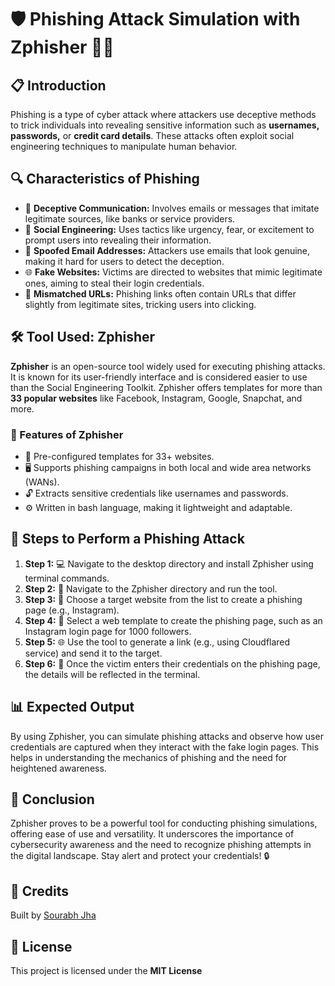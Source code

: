 <h1>🛡️ Phishing Attack Simulation with Zphisher 🧑‍💻</h1>

<h2>📋 Introduction</h2>
<p>Phishing is a type of cyber attack where attackers use deceptive methods to trick individuals into revealing sensitive information such as <strong>usernames, passwords,</strong> or <strong>credit card details</strong>. These attacks often exploit social engineering techniques to manipulate human behavior.</p>

<h2>🔍 Characteristics of Phishing</h2>
<ul>
    <li>💬 <strong>Deceptive Communication:</strong> Involves emails or messages that imitate legitimate sources, like banks or service providers.</li>
    <li>🧠 <strong>Social Engineering:</strong> Uses tactics like urgency, fear, or excitement to prompt users into revealing their information.</li>
    <li>📧 <strong>Spoofed Email Addresses:</strong> Attackers use emails that look genuine, making it hard for users to detect the deception.</li>
    <li>🌐 <strong>Fake Websites:</strong> Victims are directed to websites that mimic legitimate ones, aiming to steal their login credentials.</li>
    <li>🔗 <strong>Mismatched URLs:</strong> Phishing links often contain URLs that differ slightly from legitimate sites, tricking users into clicking.</li>
</ul>

<h2>🛠️ Tool Used: Zphisher</h2>
<p><strong>Zphisher</strong> is an open-source tool widely used for executing phishing attacks. It is known for its user-friendly interface and is considered easier to use than the Social Engineering Toolkit. Zphisher offers templates for more than <strong>33 popular websites</strong> like Facebook, Instagram, Google, Snapchat, and more.</p>

<h3>🚀 Features of Zphisher</h3>
<ul>
    <li>📂 Pre-configured templates for 33+ websites.</li>
    <li>🖥️ Supports phishing campaigns in both local and wide area networks (WANs).</li>
    <li>🔓 Extracts sensitive credentials like usernames and passwords.</li>
    <li>⚙️ Written in bash language, making it lightweight and adaptable.</li>
</ul>

<h2>📝 Steps to Perform a Phishing Attack</h2>
<ol>
    <li><strong>Step 1:</strong> 💻 Navigate to the desktop directory and install Zphisher using terminal commands.</li>
    <li><strong>Step 2:</strong> 📂 Navigate to the Zphisher directory and run the tool.</li>
    <li><strong>Step 3:</strong> 🔧 Choose a target website from the list to create a phishing page (e.g., Instagram).</li>
    <li><strong>Step 4:</strong> 🎯 Select a web template to create the phishing page, such as an Instagram login page for 1000 followers.</li>
    <li><strong>Step 5:</strong> 🌐 Use the tool to generate a link (e.g., using Cloudflared service) and send it to the target.</li>
    <li><strong>Step 6:</strong> 🔗 Once the victim enters their credentials on the phishing page, the details will be reflected in the terminal.</li>
</ol>

<h2>📊 Expected Output</h2>
<p>By using Zphisher, you can simulate phishing attacks and observe how user credentials are captured when they interact with the fake login pages. This helps in understanding the mechanics of phishing and the need for heightened awareness.</p>

<h2>🧠 Conclusion</h2>
<p>Zphisher proves to be a powerful tool for conducting phishing simulations, offering ease of use and versatility. It underscores the importance of cybersecurity awareness and the need to recognize phishing attempts in the digital landscape. Stay alert and protect your credentials! 🔒</p>

<h2>👥 Credits</h2>
    <p>Built by <a href="https://github.com/100rabhhh">Sourabh Jha</a></p>

<h2>📄 License</h2>
<p>This project is licensed under the <strong>MIT License</strong>


